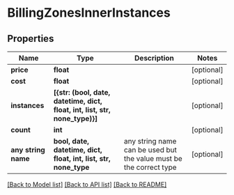 # BillingZonesInnerInstances


## Properties
Name | Type | Description | Notes
------------ | ------------- | ------------- | -------------
**price** | **float** |  | [optional] 
**cost** | **float** |  | [optional] 
**instances** | **[{str: (bool, date, datetime, dict, float, int, list, str, none_type)}]** |  | [optional] 
**count** | **int** |  | [optional] 
**any string name** | **bool, date, datetime, dict, float, int, list, str, none_type** | any string name can be used but the value must be the correct type | [optional]

[[Back to Model list]](../README.md#documentation-for-models) [[Back to API list]](../README.md#documentation-for-api-endpoints) [[Back to README]](../README.md)


